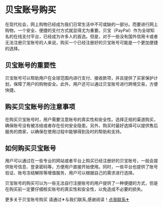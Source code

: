 # 贝宝账号购买

在现代社会，网上购物已经成为我们日常生活中不可或缺的一部分。而要进行网上购物，一个安全、便捷的支付方式就显得尤为重要。贝宝（PayPal）作为全球知名的在线支付平台，已经成为许多人的首选。但是，对于一些没有国外信用卡或者无法注册贝宝账号的人来说，购买一个已经注册好的贝宝账号可能是一个更加便捷的选择。

## 贝宝账号的重要性

贝宝账号可以帮助用户在全球范围内进行支付、接收款项，并且提供了买家保护计划，保障了用户的购物安全。此外，用户还可以通过贝宝账号进行跨境交易，方便快捷。

## 购买贝宝账号的注意事项

在购买贝宝账号时，用户需要注意账号的真实性和安全性。选择正规的渠道购买，确保账号没有被冻结或者存在任何安全隐患。另外，购买时最好选择可以提供售后服务的商家，以确保在使用过程中能够得到及时的帮助和支持。

## 如何购买贝宝账号

用户可以通过在一些专业的网站或者平台上购买已经注册好的贝宝账号，一般会提供账号信息、登录密码等，方便用户直接开始使用。同时，一些平台也提供了账号验证、账号冻结解除等增值服务，用户可以根据自己的需求进行选择。

贝宝账号的购买可以为一些无法自行注册账号的用户提供了一种便捷的方式，但是在购买前一定要仔细核实账号的真实性和安全性，以免造成不必要的损失。

更多关于贝宝账号购买 请通过✈与我们联系,感谢阅读！[点我联系✈](https://qa.G208.com)